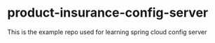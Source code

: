 # product-insurance-config-server
This is the example repo used for learning spring cloud config server
